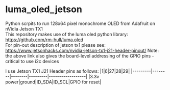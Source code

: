 # luma_oled_jetson
Python scrpits to run 128x64 pixel monochrome OLED from Adafruit on nVidia Jetson TX1  
This repository makes use of the luma oled python library: https://github.com/rm-hull/luma.oled  
For pin-out description of jetson tx1 please see: https://www.jetsonhacks.com/nvidia-jetson-tx1-j21-header-pinout/ 
Note: the above link also gives the board-level addressing of the GPIO pins - critical to use i2c devices  
  
I use Jetson TX1 J21 Header pins as follows:
|1|6|27|28|29|
|---------|--------|--------|---------|------------------|
|3.3v power|ground|ID_SDA|ID_SCL|GPIO for reset|

